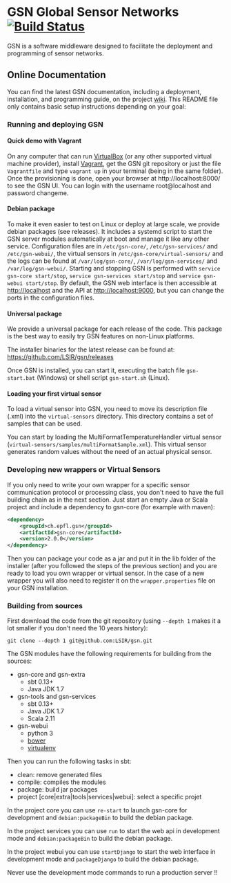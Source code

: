 # GSN Global Sensor Networks [![Build Status](https://travis-ci.org/LSIR/gsn.svg)](https://travis-ci.org/LSIR/gsn)

GSN is a software middleware designed to facilitate the deployment and programming of sensor networks.

## Online Documentation

You can find the latest GSN documentation, including a deployment, installation, and programming
guide, on the project [wiki](https://github.com/LSIR/gsn/wiki).
This README file only contains basic setup instructions depending on your goal:

### Running and deploying GSN

#### Quick demo with Vagrant

On any computer that can run [VirtualBox](https://www.virtualbox.org/) (or any other supported virtual machine provider), install [Vagrant](https://www.vagrantup.com/), get the GSN git repository or just the file `Vagrantfile` and type `vagrant up` in your terminal (being in the same folder).
Once the provisioning is done, open your browser at http://localhost:8000/ to see the GSN UI. You can login with the username root@localhost and password changeme.

#### Debian package

To make it even easier to test on Linux or deploy at large scale, we provide debian packages (see releases). It includes a systemd script to start the GSN server modules automatically at boot and manage it like any other service. Configuration files are in `/etc/gsn-core/`, `/etc/gsn-services/` and `/etc/gsn-webui/`, the virtual sensors in `/etc/gsn-core/virtual-sensors/` and the logs can be found at `/var/log/gsn-core/`, `/var/log/gsn-services/` and `/var/log/gsn-webui/`. Starting and stopping GSN is performed with `service gsn-core start/stop`, `service gsn-services start/stop` and `service gsn-webui start/stop`. By default, the GSN web interface is then accessible at <http://localhost> and the API at <http://localhost:9000>, but you can change the ports in the configuration files.

#### Universal package

We provide a universal package for each release of the code. This package is the best way to easily try GSN features on non-Linux platforms.

The installer binaries for the latest release can be found at:
<https://github.com/LSIR/gsn/releases>

Once GSN is installed, you can start it, executing the batch file `gsn-start.bat` (Windows) or shell script `gsn-start.sh` (Linux).

#### Loading your first virtual sensor

To load a virtual sensor into GSN, you need to move its description file (.xml) into the `virtual-sensors` directory.
This directory contains a set of samples that can be used.

You can start by loading the MultiFormatTemperatureHandler virtual sensor (`virtual-sensors/samples/multiFormatSample.xml`).
This virtual sensor generates random values without the need of an actual physical sensor.

### Developing new wrappers or Virtual Sensors

If you only need to write your own wrapper for a specific sensor communication protocol or processing class, you don't need to have the full building chain as in the next section. Just start an empty Java or Scala project and include a dependency to gsn-core (for example with maven):

```xml
<dependency>
    <groupId>ch.epfl.gsn</groupId>
    <artifactId>gsn-core</artifactId>
    <version>2.0.0</version>
</dependency>
```

Then you can package your code as a jar and put it in the lib folder of the installer (after you followed the steps of the previous section) and you are ready to load you own wrapper or virtual sensor. In the case of a new wrapper you will also need to register it on the `wrapper.properties` file on your GSN installation.

### Building from sources

First download the code from the git repository (using `--depth 1` makes it a lot smaller if you don't need the 10 years history):

```
git clone --depth 1 git@github.com:LSIR/gsn.git
```

The GSN modules have the following requirements for building from the sources:

* gsn-core and gsn-extra
  * sbt 0.13+
  * Java JDK 1.7
* gsn-tools and gsn-services
  * sbt 0.13+
  * Java JDK 1.7
  * Scala 2.11
* gsn-webui
  * python 3
  * [bower](http://bower.io/)
  * [virtualenv](http://docs.python-guide.org/en/latest/dev/virtualenvs/)

Then you can run the following tasks in sbt:

* clean: remove generated files
* compile: compiles the modules
* package: build jar packages
* project \[core|extra|tools|services|webui]: select a specific projet

In the project core you can use `re-start` to launch gsn-core for development and `debian:packageBin` to build the debian package.

In the project services you can use `run` to start the web api in development mode  and `debian:packageBin` to build the debian package.

In the project webui you can use `startDjango` to start the web interface in development mode  and `packageDjango` to build the debian package.

Never use the development mode commands to run a production server !!
